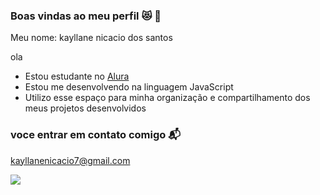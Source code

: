 ### Boas vindas ao meu perfil 😻 💖

Meu nome: kayllane nicacio dos santos

ola

- Estou estudante no [Alura](https://www.alura.com.br)
- Estou me desenvolvendo na linguagem JavaScript
- Utilizo esse espaço para minha organização e compartilhamento dos meus projetos desenvolvidos

### voce entrar em contato comigo 📬

kayllanenicacio7@gmail.com

![](https://media.tenor.com/pZ7D-VgpMdIAAAAM/anime-fofo.gif)

